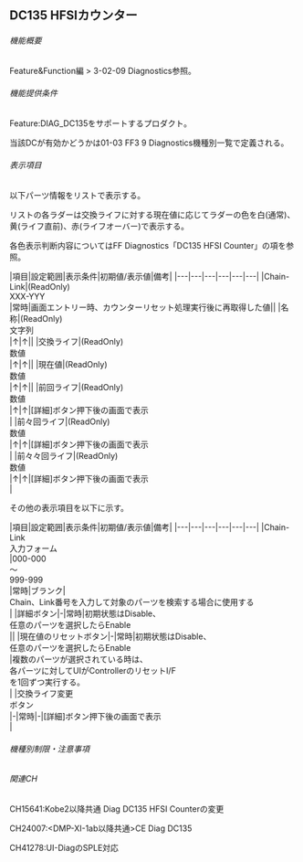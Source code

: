 ## DC135 HFSIカウンター 

###### 機能概要

Feature&Function編 > 3-02-09 Diagnostics参照。

###### 機能提供条件

Feature:DIAG\_DC135をサポートするプロダクト。

当該DCが有効かどうかは01-03 FF3 9 Diagnostics機種別一覧で定義される。

###### 表示項目

以下パーツ情報をリストで表示する。

リストの各ラダーは交換ライフに対する現在値に応じてラダーの色を白(通常)、黄(ライフ直前)、赤(ライフオーバー)で表示する。

各色表示判断内容についてはFF Diagnostics「DC135 HFSI
Counter」の項を参照。

|項目|設定範囲|表示条件|初期値/表示値|備考|
|---|---|---|---|---|---|
|Chain-Link|(ReadOnly)<br/>XXX-YYY<br/>|常時|画面エントリー時、カウンターリセット処理実行後に再取得した値||
|名称|(ReadOnly)<br/>文字列<br/>|↑|↑||
|交換ライフ|(ReadOnly)<br/>数値<br/>|↑|↑||
|現在値|(ReadOnly)<br/>数値<br/>|↑|↑||
|前回ライフ|(ReadOnly)<br/>数値<br/>|↑|↑|[詳細]ボタン押下後の画面で表示<br/>|
|前々回ライフ|(ReadOnly)<br/>数値<br/>|↑|↑|[詳細]ボタン押下後の画面で表示<br/>|
|前々々回ライフ|(ReadOnly)<br/>数値<br/>|↑|↑|[詳細]ボタン押下後の画面で表示<br/>|


その他の表示項目を以下に示す。

|項目|設定範囲|表示条件|初期値/表示値|備考|
|---|---|---|---|---|---|
|Chain-Link<br/>入力フォーム<br/>|000-000<br/>～<br/>999-999<br/>|常時|ブランク|<CH24007><br/>Chain、Link番号を入力して対象のパーツを検索する場合に使用する<br/>|
|詳細ボタン|-|常時|初期状態はDisable、<br/>任意のパーツを選択したらEnable<br/>||
|現在値のリセットボタン|-|常時|初期状態はDisable、<br/>任意のパーツを選択したらEnable<br/>|複数のパーツが選択されている時は、<br/>各パーツに対してUIがControllerのリセットI/F<br/>を1回ずつ実行する。<br/>|
|交換ライフ変更<br/>ボタン<br/>|-|常時|-|[詳細]ボタン押下後の画面で表示<br/>|


###### 機種別制限・注意事項

###### 関連CH

CH15641:Kobe2以降共通 Diag DC135 HFSI Counterの変更

CH24007:<DMP-XI-1ab以降共通>CE Diag DC135

CH41278:UI-DiagのSPLE対応